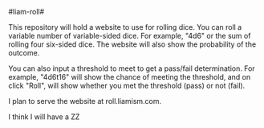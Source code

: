 #liam-roll#

This repository will hold a website to use for rolling dice.
You can roll a variable number of variable-sided dice. For example, "4d6" or the sum of rolling four six-sided dice.
The website will also show the probability of the outcome.

You can also input a threshold to meet to get a pass/fail determination.
For example, "4d6t16"  will show the chance of meeting the threshold, and on click "Roll", will show whether you met the threshold (pass) or not (fail).

I plan to serve the website at roll.liamism.com.

I think I will have a ZZ
